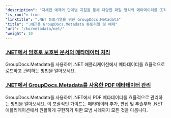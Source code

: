 ```yaml
---
"description": "자세한 예제와 단계별 지침을 통해 다양한 파일 형식의 메타데이터를 조작하는 방법을 알아보세요."
"is_root": true
"linktitle": ".NET 튜토리얼을 위한 GroupDocs.Metadata"
"title": ".NET용 GroupDocs.Metadata 튜토리얼 및 예제"
"url": "/ko/metadata/net/"
"weight": 10
---
```


### [.NET에서 암호로 보호된 문서의 메타데이터 처리](./load-metadata/)
GroupDocs.Metadata를 사용하여 .NET 애플리케이션에서 메타데이터를 효율적으로 로드하고 관리하는 방법을 알아보세요.
### [.NET에서 GroupDocs.Metadata를 사용한 PDF 메타데이터 관리](./pdf-metadata-management/)
GroupDocs.Metadata를 사용하여 .NET에서 PDF 메타데이터를 효율적으로 관리하는 방법을 알아보세요. 이 포괄적인 가이드는 메타데이터 추가, 편집 및 추출부터 .NET 애플리케이션에서 원활하게 구현하기 위한 모범 사례까지 모든 것을 다룹니다.